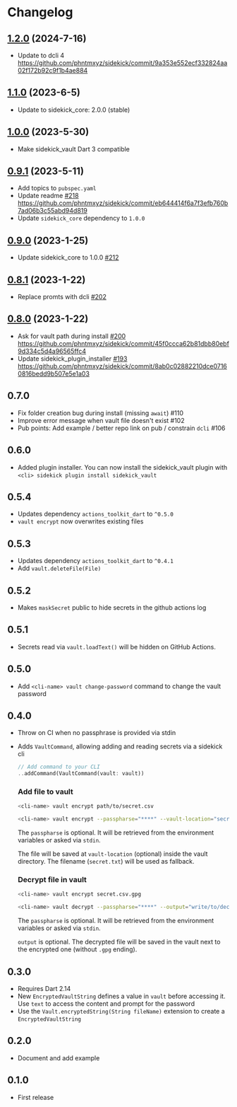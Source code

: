 # Changelog

## [1.2.0](https://github.com/phntmxyz/sidekick/compare/sidekick_vault-v1.1.0..sidekick_vault-v1.2.0) (2024-7-16)

- Update to dcli 4 https://github.com/phntmxyz/sidekick/commit/9a353e552ecf332824aa02f172b92c9f1b4ae884

## [1.1.0](https://github.com/phntmxyz/sidekick/compare/sidekick_vault-v1.0.0..sidekick_vault-v1.1.0) (2023-6-5)

- Update to sidekick_core: 2.0.0 (stable)

## [1.0.0](https://github.com/phntmxyz/sidekick/compare/sidekick_vault-v0.9.1..sidekick_vault-v1.0.0) (2023-5-30)

- Make sidekick_vault Dart 3 compatible

## [0.9.1](https://github.com/phntmxyz/sidekick/compare/sidekick_vault-v0.9.0..sidekick_vault-v0.9.1) (2023-5-11)

- Add topics to `pubspec.yaml`
- Update readme [#218](https://github.com/phntmxyz/sidekick/pull/218) https://github.com/phntmxyz/sidekick/commit/eb644414f6a7f3efb760b7ad06b3c55abd94d819
- Update `sidekick_core` dependency to `1.0.0`

## [0.9.0](https://github.com/phntmxyz/sidekick/compare/sidekick_vault-v0.8.1..sidekick_vault-v0.9.0) (2023-1-25)

- Update sidekick_core to 1.0.0 [#212](https://github.com/phntmxyz/sidekick/pull/212)

## [0.8.1](https://github.com/phntmxyz/sidekick/compare/sidekick_vault-v0.8.0..sidekick_vault-v0.8.1) (2023-1-22)

- Replace promts with dcli [#202](https://github.com/phntmxyz/sidekick/pull/202)

## [0.8.0](https://github.com/phntmxyz/sidekick/compare/sidekick_vault-v0.7.0..sidekick_vault-v0.8.0) (2023-1-22)

- Ask for vault path during install [#200](https://github.com/phntmxyz/sidekick/pull/200) https://github.com/phntmxyz/sidekick/commit/45f0ccca62b81dbb80ebf9d334c5d4a96565ffc4
- Update sidekick_plugin_installer [#193](https://github.com/phntmxyz/sidekick/pull/193) https://github.com/phntmxyz/sidekick/commit/8ab0c02882210dce07160816bedd9b507e5e1a03

## 0.7.0
- Fix folder creation bug during install (missing `await`) #110
- Improve error message when vault file doesn't exist #102
- Pub points: Add example / better repo link on pub / constrain `dcli` #106

## 0.6.0
- Added plugin installer. You can now install the sidekick_vault plugin with `<cli> sidekick plugin install sidekick_vault`

## 0.5.4

- Updates dependency `actions_toolkit_dart` to `^0.5.0`
- `vault encrypt` now overwrites existing files

## 0.5.3

- Updates dependency `actions_toolkit_dart` to `^0.4.1`
- Add `vault.deleteFile(File)`

## 0.5.2

- Makes `maskSecret` public to hide secrets in the github actions log

## 0.5.1

- Secrets read via `vault.loadText()` will be hidden on GitHub Actions.   

## 0.5.0

- Add `<cli-name> vault change-password` command to change the vault password

## 0.4.0

- Throw on CI when no passphrase is provided via stdin
- Adds `VaultCommand`, allowing adding and reading secrets via a sidekick cli
    ```dart
    // Add command to your CLI
    ..addCommand(VaultCommand(vault: vault)) 
    ```
    
    ### Add file to vault
    
    ```bash
    <cli-name> vault encrypt path/to/secret.csv
    ```
    
    ```bash
    <cli-name> vault encrypt --passpharse="****" --vault-location="secret.txt.gpg" path/to/secret.txt
    ```
    
    The `passpharse` is optional.
    It will be retrieved from the environment variables or asked via `stdin`.
    
    The file will be saved at `vault-location` (optional) inside the vault directory.
    The filename (`secret.txt`) will be used as fallback.

    ### Decrypt file in vault
    
    ```bash
    <cli-name> vault encrypt secret.csv.gpg
    ```
    
    ```bash
    <cli-name> vault decrypt --passpharse="****" --output="write/to/decrypted.txt" secret.txt.gpg';
    ```
    
    The `passpharse` is optional.
    It will be retrieved from the environment variables or asked via `stdin`.
    
    `output` is optional.
    The decrypted file will be saved in the vault next to the encrypted one (without `.gpg` ending).
    

## 0.3.0

- Requires Dart 2.14
- New `EncryptedVaultString` defines a value in `vault` before accessing it. Use `text` to access the content and prompt for the password
- Use the `Vault.encryptedString(String fileName)` extension to create a `EncryptedVaultString`

## 0.2.0

- Document and add example

## 0.1.0

- First release
